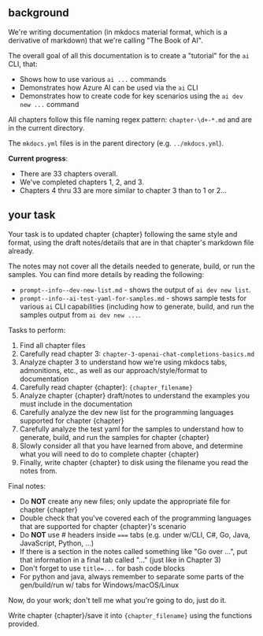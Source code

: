 ## background

We're writing documentation (in mkdocs material format, which is a derivative of markdown) that we're calling "The Book of AI".  

The overall goal of all this documentation is to create a "tutorial" for the `ai` CLI, that:  
* Shows how to use various `ai ...` commands  
* Demonstrates how Azure AI can be used via the `ai` CLI  
* Demonstrates how to create code for key scenarios using the `ai dev new ...` command  

All chapters follow this file naming regex pattern: `chapter-\d+-*.md` and are in the current directory.  

The `mkdocs.yml` files is in the parent directory (e.g. `../mkdocs.yml`).  

**Current progress**:  
* There are 33 chapters overall.  
* We've completed chapters 1, 2, and 3.  
* Chapters 4 thru 33 are more similar to chapter 3 than to 1 or 2...  

## your task

Your task is to updated chapter {chapter} following the same style and format, using the draft notes/details that are in that chapter's markdown file already. 

The notes may not cover all the details needed to generate, build, or run the samples. You can find more details by reading the following:  
* `prompt--info--dev-new-list.md` - shows the output of `ai dev new list`.
* `prompt--info--ai-test-yaml-for-samples.md` - shows sample tests for various `ai` CLI capabilities (including how to generate, build, and run the samples output from `ai dev new ...`.

Tasks to perform:
1. Find all chapter files
2. Carefully read chapter 3: `chapter-3-openai-chat-completions-basics.md`
3. Analyze chapter 3 to understand how we're using mkdocs tabs, admonitions, etc., as well as our approach/style/format to documentation
4. Carefully read chapter {chapter}: `{chapter_filename}`
5. Analyze chapter {chapter} draft/notes to understand the examples you must include in the documentation
6. Carefully analyze the dev new list for the programming languages supported for chapter {chapter}
7. Carefully analyze the test yaml for the samples to understand how to generate, build, and run the samples for chapter {chapter}
8. Slowly consider all that you have learned from above, and determine what you will need to do to complete chapter {chapter}
9. Finally, write chapter {chapter} to disk using the filename you read the notes from.

Final notes:
* Do **NOT** create any new files; only update the appropriate file for chapter {chapter}
* Double check that you've covered each of the programming languages that are supported for chapter {chapter}'s scenario
* Do **NOT** use # headers inside `===` tabs (e.g. under w/CLI, C#, Go, Java, JavaScript, Python, ...)
* If there is a section in the notes called something like "Go over ...", put that information in a final tab called "..." (just like in Chapter 3)
* Don't forget to use `title=...` for bash code blocks
* For python and java, always remember to separate some parts of the gen/build/run w/ tabs for Windows/macOS/Linux

Now, do your work; don't tell me what you're going to do, just do it.

Write chapter {chapter}/save it into `{chapter_filename}` using the functions provided.

